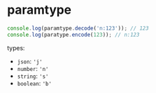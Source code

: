 paramtype
=========

```javascript
console.log(paramtype.decode('n:123')); // 123
console.log(paratype.encode(123)); // n:123
```

types:

* `json`: `'j'`
* `number`: `'n'`
* `string`: `'s'`
* `boolean`: `'b'`
